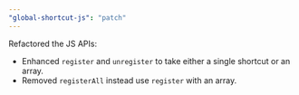 ```yaml
---
"global-shortcut-js": "patch"
---
```


Refactored the JS APIs:

- Enhanced `register` and `unregister` to take either a single shortcut or an array.
- Removed `registerAll` instead use `register` with an array.
